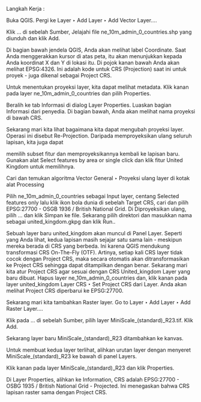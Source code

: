 Langkah Kerja :

Buka QGIS. Pergi ke Layer ‣ Add Layer ‣ Add Vector Layer….

Klik … di sebelah Sumber, Jelajahi file ne_10m_admin_0_countries.shp yang diunduh dan klik Add.

Di bagian bawah jendela QGIS, Anda akan melihat label Coordinate. Saat Anda menggerakkan kursor di atas peta, itu akan menunjukkan kepada Anda koordinat X dan Y di lokasi itu. Di pojok kanan bawah Anda akan melihat EPSG:4326. Ini adalah kode untuk CRS (Projection) saat ini untuk proyek - juga dikenal sebagai Project CRS.

Untuk menentukan proyeksi layer, kita dapat melihat metadata. Klik kanan pada layer ne_10m_admin_0_countries dan pilih Properties.

Beralih ke tab Informasi di dialog Layer Properties. Luaskan bagian Informasi dari penyedia. Di bagian bawah, Anda akan melihat nama proyeksi di bawah CRS.

Sekarang mari kita lihat bagaimana kita dapat mengubah proyeksi layer. Operasi ini disebut Re-Projection. Daripada memproyeksikan ulang seluruh lapisan, kita juga dapat

memilih subset fitur dan memproyeksikannya kembali ke lapisan baru. Gunakan alat Select features by area or single click dan klik fitur United Kingdom untuk memilihnya.

Cari dan temukan algoritma Vector General ‣ Proyeksi ulang layer di kotak alat Processing

Pilih ne_10m_admin_0_countries sebagai Input layer, centang Selected features only lalu klik ikon bola dunia di sebelah Target CRS, cari dan pilih EPSG:27700 - OSGB 1936 / British National Grid. Di Diproyeksikan ulang, pilih ... dan klik Simpan ke file. Sekarang pilih direktori dan masukkan nama sebagai united_kingdom.gkpg dan klik Run..

Sebuah layer baru united_kingdom akan muncul di Panel Layer. Seperti yang Anda lihat, kedua lapisan masih sejajar satu sama lain - meskipun mereka berada di CRS yang berbeda. Ini karena QGIS mendukung transformasi CRS On-The-Fly (OTF). Artinya, setiap kali CRS layer tidak cocok dengan Project CRS, maka secara otomatis akan ditransformasikan ke Project CRS sehingga dapat ditampilkan dengan benar. Sekarang mari kita atur Project CRS agar sesuai dengan CRS United_kingdom Layer yang baru dibuat. Hapus layer ne_10m_admin_0_countries dan, klik kanan pada layer united_kingdom Layer CRS ‣ Set Project CRS dari Layer.
Anda akan melihat Project CRS diperbarui ke EPSG:27700.

Sekarang mari kita tambahkan Raster layer. Go to Layer ‣ Add Layer ‣ Add Raster Layer….

Klik pada ... di sebelah Sumber, pilih layer MiniScale_(standard)_R23.tif. Klik Add.

Sekarang layer baru MiniScale_(standard)_R23 ditambahkan ke kanvas.

Untuk membuat kedua layer terlihat, alihkan urutan layer dengan menyeret MiniScale_(standard)_R23 ke bawah di panel Layers.

Klik kanan pada layer MiniScale_(standard)_R23 dan klik Properties.

Di Layer Properties, alihkan ke Information, CRS adalah EPSG:27700 - OSBG 1935 / British National Grid - Projected. Ini menegaskan bahwa CRS lapisan raster sama dengan Project CRS.
